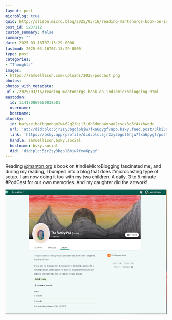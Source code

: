 ```yaml
---
layout: post
microblog: true
guid: http://slison.micro.blog/2025/03/16/reading-mantonorgs-book-on-indiemicroblogging.html
post_id: 5237112
custom_summary: false
summary: ""
date: 2025-03-16T07:13:29-0000
lastmod: 2025-03-16T07:13:29-0000
type: post
categories:
- "Thoughts"
images:
- https://samuellison.com/uploads/2025/podcast.png
photos:
photos_with_metadata:
url: /2025/03/16/reading-mantonorgs-book-on-indiemicroblogging.html
mastodon:
  id: 114170869609038581
  username: 
  hostname: 
bluesky:
  id: bafyreibofbgoehqm2w462q2ihjj3idh6dmno4xsad2cscx3g3f4xxhwdde
  url: 'at://did:plc:5jr2zy3bgol6hjw7fxa6pygf/app.bsky.feed.post/3lki3onvxa226'
  link: 'https://bsky.app/profile/did:plc:5jr2zy3bgol6hjw7fxa6pygf/post/3lki3onvxa226'
  handle: samuellison.bsky.social
  hostname: bsky.social
  did: 'did:plc:5jr2zy3bgol6hjw7fxa6pygf'
---
```

Reading [@manton.org](http://manton.org)'s book on #IndieMicroBlogging fascinated me, and during my reading, I bumped into a blog that does #microcasting type of setup. I am now doing it too with my two children. A daily, 3 to 5 minute #PodCast for our own memories. And my daughter did the artwork!




<img src="uploads/2025/podcast.png" width="600" height="391" alt="A screenshot of a podcast page titled &quot;The Family Pod&quot; with the username &quot;@samuel.&quot; The header features hand-drawn artwork by a child, depicting a sunset with vibrant red, orange, and yellow hues behind two dark mountains. The podcast description reads: &quot;This podcast is a family podcast between dad and his two daughters, Ariyah and Zoey. Every day (or thereabouts), the objective is to record a quick 3 to 5-minute podcast, talking about the day, our accomplishments, and our plans for the next day. And, of course, to have a laugh!&quot; The category is &quot;Kids & Family,&quot; and the location is Melbourne, Australia. Stats show 0 seasons, 1 episode, and the first episode published on March 15, 2025. A &quot;Follow&quot; button and an RSS podcast feed link are visible. The page is powered by Castopod.">
